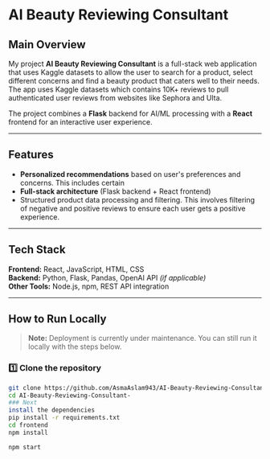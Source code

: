 # AI Beauty Reviewing Consultant 

## Main Overview
My project **AI Beauty Reviewing Consultant** is a full-stack web application that uses Kaggle datasets to allow the user to search for a product, select different concerns and find a beauty product that caters well to their needs. The app uses Kaggle datasets which contains 10K+ reviews to pull authenticated user reviews from websites like Sephora and Ulta. 

The project combines a **Flask** backend for AI/ML processing with a **React** frontend for an interactive user experience.

---

##  Features  
- **Personalized recommendations** based on user's preferences and concerns. This includes certain 
-  **Full-stack architecture** (Flask backend + React frontend)  
- Structured product data processing and filtering. This involves filtering of negative and positive reviews to ensure each user gets a positive experience. 

---

## Tech Stack
**Frontend:** React, JavaScript, HTML, CSS  
**Backend:** Python, Flask, Pandas, OpenAI API *(if applicable)*  
**Other Tools:** Node.js, npm, REST API integration  

---

## How to Run Locally
> **Note:** Deployment is currently under maintenance. You can still run it locally with the steps below.

### 1️⃣ Clone the repository
```bash
git clone https://github.com/AsmaAslam943/AI-Beauty-Reviewing-Consultant-.git
cd AI-Beauty-Reviewing-Consultant-
### Next
install the dependencies
pip install -r requirements.txt
cd frontend
npm install

npm start
